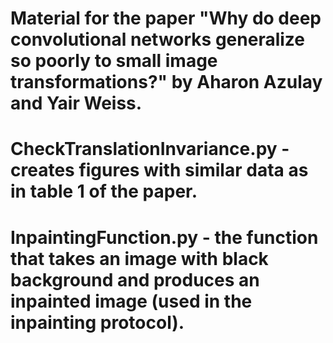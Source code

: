 # Material for the paper "Why do deep convolutional networks generalize so poorly to small image transformations?" by Aharon Azulay and Yair Weiss.

# CheckTranslationInvariance.py - creates figures with similar data as in table 1 of the paper.


# InpaintingFunction.py - the function that takes an image with black background and produces an inpainted image (used in the inpainting protocol).
